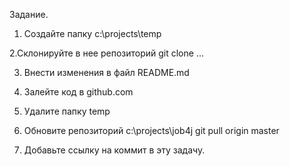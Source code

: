 Задание.

1. Создайте папку c:\projects\temp

2.Склонируйте в нее репозиторий git clone ...

3. Внести изменения в файл README.md

4. Залейте код в github.com

5. Удалите папку temp

6. Обновите репозиторий c:\projects\job4j git pull origin master 

7. Добавьте ссылку на коммит в эту задачу.